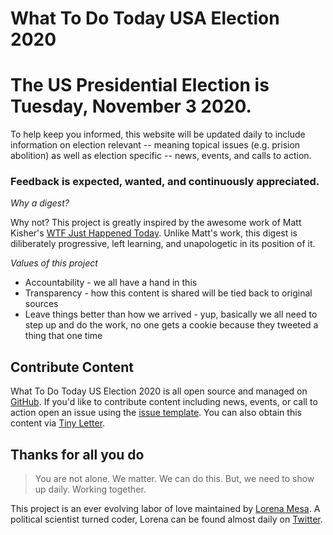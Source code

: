 # What To Do Today USA Election 2020

# The US Presidential Election is Tuesday, November 3 2020.

To help keep you informed, this website will be updated daily to include information on election relevant -- meaning topical issues (e.g. prision abolition) as well as election specific -- news, events, and calls to action.

### Feedback is expected, wanted, and continuously appreciated.

*Why a digest?*

Why not? This project is greatly inspired by the awesome work of Matt Kisher's [WTF Just Happened Today](https://whatthefuckjusthappenedtoday.com/about/). Unlike Matt's work, this digest is diliberately progressive, left learning, and unapologetic in its position of it.

*Values of this project*

- Accountability - we all have a hand in this 
- Transparency - how this content is shared will be tied back to original sources
- Leave things better than how we arrived - yup, basically we all need to step up and do the work, no one gets a cookie because they tweeted a thing that one time

## Contribute Content

What To Do Today US Election 2020 is all open source and managed on [GitHub](https://github.com/lorenanicole/wtdtodayelection2020us). If you'd like to contribute content including news, events, or call to action open an issue using the [issue template](https://github.com/lorenanicole/wtdtodayelection2020us/issues). You can also obtain this content via [Tiny Letter](https://tinyletter.com/wtdtodayelection2020).

## Thanks for all you do

> You are not alone.
> We matter.
> We can do this.
> But, we need to show up daily. Working together. 

This project is an ever evolving labor of love maintained by [Lorena Mesa](https://lorenamesa.com). A political scientist turned coder, Lorena can be found almost daily on [Twitter](https://twitter.com/loooorenanicole). 
